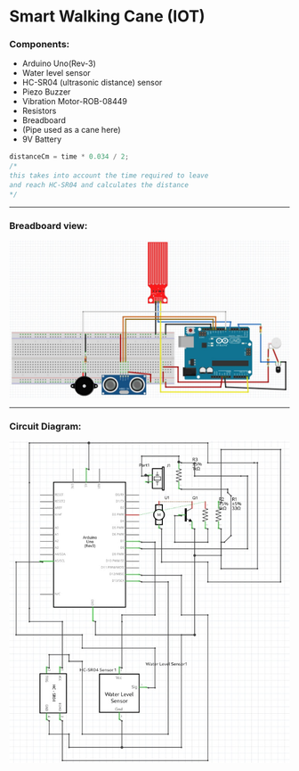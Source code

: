 # Smart Walking Cane (IOT)

### Components:
- Arduino Uno(Rev-3)
- Water level sensor
- HC-SR04 (ultrasonic distance) sensor
- Piezo Buzzer
- Vibration Motor-ROB-08449
- Resistors
- Breadboard
- (Pipe used as a cane here)
- 9V Battery

```c++
distanceCm = time * 0.034 / 2;
/*
this takes into account the time required to leave
and reach HC-SR04 and calculates the distance
*/
```
----------

### Breadboard view:
![breadboard view](breadboard_view.jpeg)

----------

### Circuit Diagram:
![circuit diagram](schematic.jpeg)
